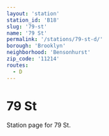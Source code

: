 ```yaml
---
layout: 'station'
station_id: 'B18'
slug: '79-st'
name: '79 St'
permalink: '/stations/79-st-d/'
borough: 'Brooklyn'
neighborhood: 'Bensonhurst'
zip_code: '11214'
routes:
  - D
---
```

# 79 St

Station page for 79 St.
